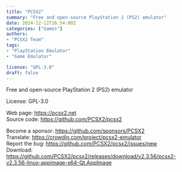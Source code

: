 ```yaml
---
title: "PCSX2"
summary: "Free and open-source PlayStation 2 (PS2) emulator"
date: 2024-12-12T16:54:00Z
categories: ["Games"]
authors:
- "PCSX2 Team"
tags:
- "PlayStation Emulator"
- "Game Emulator"

license: "GPL-3.0"
draft: false
---
```


Free and open-source PlayStation 2 (PS2) emulator

License: GPL-3.0

Web page: <https://pcsx2.net>  
Source code: <https://github.com/PCSX2/pcsx2>

Become a sponsor: <https://github.com/sponsors/PCSX2>  
Translate: <https://crowdin.com/project/pcsx2-emulator>  
Report the bug: <https://github.com/PCSX2/pcsx2/issues/new>  
Download: <https://github.com/PCSX2/pcsx2/releases/download/v2.3.56/pcsx2-v2.3.56-linux-appimage-x64-Qt.AppImage>

